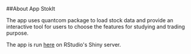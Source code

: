 ##About App StokIt

The app uses quantcom package to load stock data and provide an interactive tool for users to choose the features for studying and trading purpose. 

The app is run [here](https://rkelly.shinyapps.io/stock) on RStudio's Shiny server.

